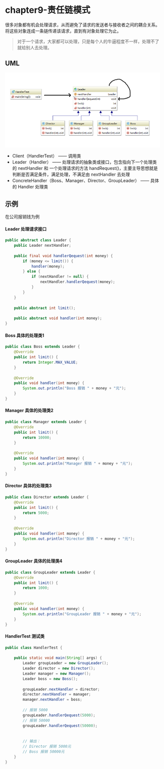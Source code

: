 # chapter9-责任链模式

很多对象都有机会处理请求，从而避免了请求的发送者与接收者之间的耦合关系。将这些对象连成一条链传递该请求，直到有对象处理它为止。

> 对于一个请求，大家都可以处理，只是每个人的牛逼程度不一样，处理不了就给别人去处理。

## UML

![](https://raw.githubusercontent.com/onlylemi/img/master/dp_handler_uml.png)

* Client（HandlerTest） —— 调用类
* Leader（Handler） —— 处理请求的抽象类或接口，包含指向下一个处理类的 nextHandler 和 一个处理请求的方法 handRequest()，主要主导思想就是判断是否满足条件，满足处理，不满足由 nextHandler 去处理
* ConcreteHandler（Boss、Manager、Director、GroupLeader） —— 具体的 Handler 处理类

## 示例

在公司报销钱为例

#### Leader 处理请求接口

```java
public abstract class Leader {
    public Leader nextHandler;

    public final void handlerQequest(int money) {
        if (money <= limit()) {
            handler(money);
        } else {
            if (nextHandler != null) {
                nextHandler.handlerQequest(money);
            }
        }
    }

    public abstract int limit();

    public abstract void handler(int money);
}
```

#### Boss 具体的处理类1

```java
public class Boss extends Leader {
    @Override
    public int limit() {
        return Integer.MAX_VALUE;
    }

    @Override
    public void handler(int money) {
        System.out.println("Boss 报销 " + money + "元");
    }
}
```

#### Manager 具体的处理类2

```java
public class Manager extends Leader {
    @Override
    public int limit() {
        return 10000;
    }

    @Override
    public void handler(int money) {
        System.out.println("Manager 报销 " + money + "元");
    }
}
```

#### Director 具体的处理类3

```java
public class Director extends Leader {
    @Override
    public int limit() {
        return 5000;
    }

    @Override
    public void handler(int money) {
        System.out.println("Director 报销 " + money + "元");
    }
}
```

#### GroupLeader 具体的处理类4

```java
public class GroupLeader extends Leader {
    @Override
    public int limit() {
        return 1000;
    }

    @Override
    public void handler(int money) {
        System.out.println("GroupLeader 报销 " + money + "元");
    }
}
```

#### HandlerTest 测试类

```java
public class HandlerTest {

    public static void main(String[] args) {
        Leader groupLeader = new GroupLeader();
        Leader director = new Director();
        Leader manager = new Manager();
        Leader boss = new Boss();

        groupLeader.nextHandler = director;
        director.nextHandler = manager;
        manager.nextHandler = boss;

        // 报销 5000
        groupLeader.handlerQequest(5000);
        // 报销 50000
        groupLeader.handlerQequest(50000);


        // 输出：
        // Director 报销 5000元
        // Boss 报销 50000元
    }
}
```